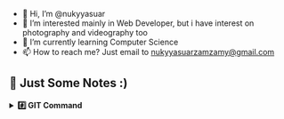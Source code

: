 - 👋 Hi, I’m @nukyyasuar
- 👀 I’m interested mainly in Web Developer, but i have interest on photography and videography too
- 🌱 I’m currently learning Computer Science
- 📫 How to reach me? Just email to nukyyasuarzamzamy@gmail.com

<!---
nukyyasuar/nukyyasuar is a ✨ special ✨ repository because its `README.md` (this file) appears on your GitHub profile.
You can click the Preview link to take a look at your changes.
--->

## 📖 Just Some Notes :) <br />
<details>
  <summary>
    <strong>#️⃣ GIT Command</strong>
  </summary>
  <br />
  
  <table>
  <tr>
  <td>
  
  - Starting <br />
  (init) => `git init`
  
  - Repositories <br />
  (delete) => `rm -fr .git`
  
  - Status <br />
  (branch) => `git branch` <br />
  (commit) => `git status`
  
  - Branch <br />
  (create) => `git branch <nama-branch-baru>` <br />
  (move) => `git checkout <nama-branch>` <br />
  (merge) => `git merge <nama-branch>`
  
  - Log <br />
  (graph) => `git log --all --decorate --online --graph`
  
  - Merge <br />
  (status) => `git merged`
    
  </td>
  <td>
    
  - Commit <br />
  (staging) => `git add .` || `git add <nama-file>` <br />
  (commit) => `git commit -m <"deskripsi commit">` <br />
  (move) => `git checkout <7digit-kode-commit>`
  
  - Delete <br />
  (branch) => `git branch -d <nama-branch>` <br />
  (branch-force) => `git branch -D <nama-branch>`
  
  - Remote <br />
  (clone) => `git clone <repo-link>` <br />
  (status) => `git remote` || `git remote -v` <br />
  (push) => `git push <br />`
  (toGithub) => `git remote add origin <"repo-link">` <br />
  (pushNew) => `git push -u origin master` <br />
  (pull) => `git pull` <br />
  (fetch) => `git fetch`
  
  - Setting <br />
  (config) => `git config --list` <br />
  (account) => `git config --global` || `--local user.name <"username">` -then-> `user.email <"email">`
  
  - Quit <br />
  (terminal) => `:q`
    
  </td>
  </tr>
  </table>
</details>
